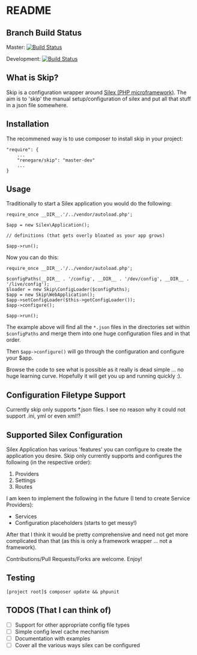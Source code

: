 README
======

Branch Build Status
-------------------
Master: [![Build Status](https://travis-ci.org/renegare/skip.png?branch=master)](https://travis-ci.org/renegare/skip)

Development: [![Build Status](https://travis-ci.org/renegare/skip.png?branch=development)](https://travis-ci.org/renegare/skip)


What is Skip?
-------------

Skip is a configuration wrapper around [Silex (PHP microframework)][1]. The aim is to 'skip' the manual setup/configuration of silex and put all that stuff in a json file somewhere.


Installation
------------

The recommened way is to use composer to install skip in your project:
```
"require": {
	...
	"renegare/skip": "master-dev"
	...
}
```

Usage
-----

Traditionally to start a Silex application you would do the following:

```
require_once __DIR__.'/../vendor/autoload.php';

$app = new Silex\Application();

// definitions (that gets overly bloated as your app grows)

$app->run();

```

Now you can do this:

```
require_once __DIR__.'/../vendor/autoload.php';

$configPaths(__DIR__ . '/config', __DIR__ . '/dev/config', __DIR__ . '/live/config');
$loader = new Skip\ConfigLoader($configPaths);
$app = new Skip\WebApplication();
$app->setConfigLoader($this->getConfigLoader());
$app->configure();

$app->run();

```

The example above will find all the ```*.json``` files in the directories set within ```$configPaths``` and merge them into one huge configuration files and in that order.

Then ```$app->configure()``` will go through the configuration and configure your $app.

Browse the code to see what is possible as it really is dead simple ... no huge learning curve. Hopefully it will get you up and running quickly :).


Configuration Filetype Support
------------------------------

Currently skip only supports *.json files. I see no reason why it could not support .ini, yml or even xml!?


Supported Silex Configuration
-----------------------------

Silex Application has various 'features' you can configure to create the application you desire. Skip only currently supports and configures the following (in the respective order):

1. Providers
2. Settings
3. Routes

I am keen to implement the following in the future (I tend to create Service Providers):

* Services
* Configuration placeholders (starts to get messy!)

After that I think it would be pretty comprehensive and need not get more complicated than that (as this is only a framework wrapper ... not a framework).

Contributions/Pull Requests/Forks are welcome. Enjoy!


Testing
-------

```[project root]$ composer update && phpunit```


TODOS (That I can think of)
---------------------------

- [ ] Support for other appropriate config file types
- [ ] Simple config level cache mechanism
- [ ] Documentation with examples
- [ ] Cover all the various ways silex can be configured

[1]: http://silex.sensiolabs.org/doc/usage.html